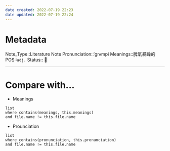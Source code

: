 ```yaml
---
date created: 2022-07-19 22:23
date updated: 2022-07-19 22:24
---
```


# Metadata

Note_Type::Literature Note
Pronunciation::ˈɡrʌmpi
Meanings::脾氣暴躁的
POS::`adj.`
Status:: 👶

---

# Compare with...

- Meanings

```dataview
list
where contains(meanings, this.meanings)
and file.name != this.file.name
```

- Prounciation

```dataview
list
where contains(pronunciation, this.pronunciation)
and file.name != this.file.name
```
